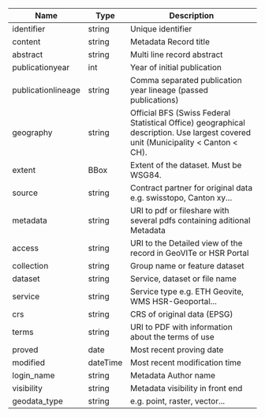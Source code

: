 |    Name                  |    Type        |    Description                                                                                                                           |
|--------------------------|----------------|------------------------------------------------------------------------------------------------------------------------------------------|
|    identifier            |    string      |    Unique identifier                                                                                                                     |
|    content               |    string      |    Metadata Record title                                                                                                                 |
|    abstract              |    string      |    Multi line record abstract                                                                                                            |
|    publicationyear       |    int         |    Year of initial publication                                                                                                           |
|    publicationlineage    |    string      |    Comma separated publication year lineage (passed publications)                                                                        |
|    geography             |    string      |    Official BFS (Swiss Federal Statistical Office) geographical   description. Use largest covered unit (Municipality < Canton < CH).    |
|    extent                |    BBox        |    Extent of the dataset. Must be WSG84.                                                                                                 |
|    source                |    string      |    Contract partner for original data e.g. swisstopo, Canton xy...                                                                       |
|    metadata              |    string      |    URI to pdf or fileshare with several pdfs containing aditional   Metadata                                                             |
|    access                |    string      |    URI to the Detailed view of the record in GeoVITe or HSR Portal                                                                       |
|    collection            |    string      |    Group name or feature dataset                                                                                                         |
|    dataset               |    string      |    Service, dataset or file name                                                                                                         |
|    service               |    string      |    Service type e.g. ETH Geovite, WMS HSR-Geoportal...                                                                                   |
|    crs                   |    string      |    CRS of original data (EPSG)                                                                                                           |
|    terms                 |    string      |    URI to PDF with information about the terms of use                                                                                    |
|    proved                |    date        |    Most recent proving date                                                                                                              |
|    modified              |    dateTime    |    Most recent modification time                                                                                                         |
|    login_name            |    string      |    Metadata Author name                                                                                                                  |
|    visibility            |    string      |    Metadata visibility in front end                                                                                                      |
|    geodata_type          |    string      |    e.g. point, raster, vector...      